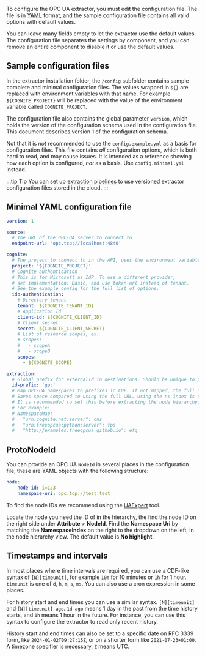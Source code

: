 To configure the OPC UA extractor, you must edit the configuration file. The file is in [YAML](https://yaml.org/) format, and the sample configuration file contains all valid options with default values.

You can leave many fields empty to let the extractor use the default values. The configuration file separates the settings by component, and you can remove an entire component to disable it or use the default values.

## Sample configuration files

In the extractor installation folder, the `/config` subfolder contains sample complete and minimal configuration files. The values wrapped in `${}` are replaced with environment variables with that name. For example `${COGNITE_PROJECT}` will be replaced with the value of the environment variable called `COGNITE_PROJECT`.

The configuration file also contains the global parameter `version`, which holds the version of the configuration schema used in the configuration file. This document describes version 1 of the configuration schema.

Not that it is _not_ recommended to use the `config.example.yml` as a basis for configuration files. This file contains _all_ configuration options, which is both hard to read, and may cause issues. It is intended as a reference showing how each option is configured, _not_ as a basis. Use `config.minimal.yml` instead.

:::tip Tip
You can set up [extraction pipelines](../../interfaces/configure_integrations.md) to use versioned extractor configuration files stored in the cloud.
:::

## Minimal YAML configuration file


```yml showLineNumbers
version: 1

source:
  # The URL of the OPC-UA server to connect to
  endpoint-url: 'opc.tcp://localhost:4840'

cognite:
  # The project to connect to in the API, uses the environment variable COGNITE_PROJECT.
  project: '${COGNITE_PROJECT}'
  # Cognite authentication
  # This is for Microsoft as IdP. To use a different provider,
  # set implementation: Basic, and use token-url instead of tenant.
  # See the example config for the full list of options.
  idp-authentication:
    # Directory tenant
    tenant: ${COGNITE_TENANT_ID}
    # Application Id
    client-id: ${COGNITE_CLIENT_ID}
    # Client secret
    secret: ${COGNITE_CLIENT_SECRET}
    # List of resource scopes, ex:
    # scopes:
    #   - scopeA
    #   - scopeB
    scopes:
      - ${COGNITE_SCOPE}

extraction:
  # Global prefix for externalId in destinations. Should be unique to prevent name conflicts.
  id-prefix: 'gp:'
  # Map OPC-UA namespaces to prefixes in CDF. If not mapped, the full namespace URI is used.
  # Saves space compared to using the full URL. Using the ns index is not safe as the order can change on the server.
  # It is recommended to set this before extracting the node hierarchy.
  # For example:
  # NamespaceMap:
  #   "urn:cognite:net:server": cns
  #   "urn:freeopcua:python:server": fps
  #   "http://examples.freeopcua.github.io": efg
```

## ProtoNodeId

You can provide an OPC UA `NodeId` in several places in the configuration file, these are YAML objects with the following structure:

```yaml
node:
    node-id: i=123
    namespace-uri: opc.tcp://test.test
```

To find the node IDs we recommend using the [UAExpert](https://www.unified-automation.com/products/development-tools/uaexpert.html) tool.

Locate the node you need the ID of in the hierarchy, the find the node ID on the right side under **Attribute** > **NodeId**. Find the **Namespace Uri** by matching the **NamespaceIndex** on the right to the dropdown on the left, in the node hierarchy view. The default value is **No highlight**.

## <a name="timestamps-and-intervals"></a>Timestamps and intervals

In most places where time intervals are required, you can use a CDF-like syntax of `[N][timeunit]`, for example `10m` for 10 minutes or `1h` for 1 hour. `timeunit` is one of `d`, `h`, `m`, `s`, `ms`. You can also use a cron expression in some places.

For history start and end times you can use a similar syntax. `[N][timeunit]` and `[N][timeunit]-ago`. `1d-ago` means 1 day in the past from the time history starts, and `1h` means 1 hour in the future. For instance, you can use this syntax to configure the extractor to read only recent history.

History start and end times can also be set to a specific date on RFC 3339 form, like `2024-01-02T09:27:15Z`, or on a shorter form like `2021-07-23+01:00`. A timezone specifier is necessary, `Z` means UTC.
